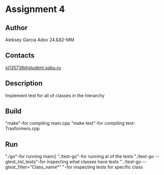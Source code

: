 # Assignment 4
## Author

Aleksey Garcia Adov     24.Б82-ММ

## Contacts

st135738@student.spbu.ru

## Description

Implement test for all of classes in the hierarchy

## Build

"make"-for compiling main.cpp
"make test"-for compiling test-Trasformers.cpp

## Run

"./go"-for running main()
"./test-go"-for running al of the tests
"./test-go --gtest_list_tests"-for inspecting what classes have tests
" ./test-go --gtest_filter="Class_name*" "-for inspecting tests for specific class
